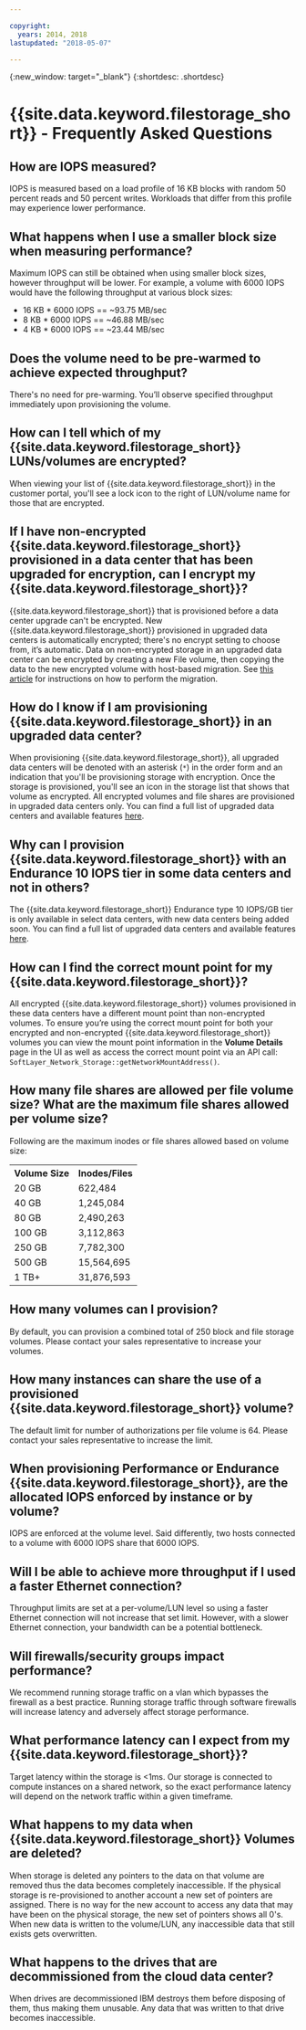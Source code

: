 ```yaml
---

copyright:
  years: 2014, 2018
lastupdated: "2018-05-07"

---
```

{:new_window: target="_blank"}
{:shortdesc: .shortdesc}

# {{site.data.keyword.filestorage_short}} - Frequently Asked Questions

## How are IOPS measured?

IOPS is measured based on a load profile of 16 KB blocks with random 50 percent reads and 50 percent writes. Workloads that differ from this profile may experience lower performance.

## What happens when I use a smaller block size when measuring performance?

Maximum IOPS can still be obtained when using smaller block sizes, however throughput will be lower. For example, a volume with 6000 IOPS would have the following throughput at various block sizes:

- 16 KB * 6000 IOPS == ~93.75 MB/sec
- 8 KB * 6000 IOPS == ~46.88 MB/sec
- 4 KB * 6000 IOPS == ~23.44 MB/sec


## Does the volume need to be pre-warmed to achieve expected throughput?

There's no need for pre-warming. You’ll observe specified throughput immediately upon provisioning the volume.

## How can I tell which of my {{site.data.keyword.filestorage_short}} LUNs/volumes are encrypted?

When viewing your list of {{site.data.keyword.filestorage_short}} in the customer portal, you'll see a lock icon to the right of LUN/volume name for those that are encrypted.

## If I have non-encrypted {{site.data.keyword.filestorage_short}} provisioned in a data center that has been upgraded for encryption, can I encrypt my {{site.data.keyword.filestorage_short}}?

{{site.data.keyword.filestorage_short}} that is provisioned before a data center upgrade can't be encrypted. New {{site.data.keyword.filestorage_short}} provisioned in upgraded data centers is automatically encrypted; there's no encrypt setting to choose from, it’s automatic. Data on non-encrypted storage in an upgraded data center can be encrypted by creating a new File volume, then copying the data to the new encrypted volume with host-based migration. See [this article](/docs/infrastructure/FileStorage/migrate-file-storage-encrypted-file-storage.html) for instructions on how to perform the migration.

## How do I know if I am provisioning {{site.data.keyword.filestorage_short}} in an upgraded data center?

When provisioning {{site.data.keyword.filestorage_short}}, all upgraded data centers will be denoted with an asterisk (`*`) in the order form and an indication that you'll be provisioning storage with encryption. Once the storage is provisioned, you'll see an icon in the storage list that shows that volume as encrypted. All encrypted volumes and file shares are provisioned in upgraded data centers only. You can find a full list of upgraded data centers and available features [here](/docs//infrastructure/BlockStorage/new-ibm-block-and-file-storage-location-and-features.html).

## Why can I provision {{site.data.keyword.filestorage_short}} with an Endurance 10 IOPS tier in some data centers and not in others?

The {{site.data.keyword.filestorage_short}} Endurance type 10 IOPS/GB tier is only available in select data centers, with new data centers being added soon. You can find a full list of upgraded data centers and available features [here](/docs//infrastructure/BlockStorage/new-ibm-block-and-file-storage-location-and-features.html).

## How can I find the correct mount point for my {{site.data.keyword.filestorage_short}}?

All encrypted {{site.data.keyword.filestorage_short}} volumes provisioned in these data centers have a different mount point than non-encrypted volumes. To ensure you’re using the correct mount point for both your encrypted and non-encrypted {{site.data.keyword.filestorage_short}} volumes you can view the mount point information in the **Volume Details** page in the UI as well as access the correct mount point via an API call:  `SoftLayer_Network_Storage::getNetworkMountAddress()`.

## How many file shares are allowed per file volume size? What are the maximum file shares allowed per volume size?
Following are the maximum inodes or file shares allowed based on volume size:

<table>
        <tbody>
          <tr>
            <th>Volume Size</th>
            <th>Inodes/Files</th>
          </tr>
          <tr>
            <td>20 GB </td>
            <td>622,484</td>
          </tr>
          <tr>
            <td>40 GB </td>
            <td>1,245,084</td>
          </tr>          
          <tr>
            <td>80 GB</td>
            <td>2,490,263</td>
          </tr>          
          <tr>
            <td>100 GB</td>
            <td>3,112,863</td>
          </tr>          
          <tr>
            <td>250 GB</td>
            <td>7,782,300</td>
          </tr>          
          <tr>
            <td>500 GB</td>
            <td>15,564,695</td>
          </tr>
          <tr>
            <td>1 TB+</td>
            <td>31,876,593</td>
          </tr>
        </tbody>
</table>

## How many volumes can I provision?

By default, you can provision a combined total of 250 block and file storage volumes.  Please contact your sales representative to increase your volumes.

## How many instances can share the use of a provisioned {{site.data.keyword.filestorage_short}} volume?

The default limit for number of authorizations per file volume is 64. Please contact your sales representative to increase the limit.

## When provisioning Performance or Endurance {{site.data.keyword.filestorage_short}}, are the allocated IOPS enforced by instance or by volume?

IOPS are enforced at the volume level. Said differently, two hosts connected to a volume with 6000 IOPS share that 6000 IOPS.

## Will I be able to achieve more throughput if I used a faster Ethernet connection?

Throughput limits are set at a per-volume/LUN level so using a faster Ethernet connection will not increase that set limit. However, with a slower Ethernet connection, your bandwidth can be a potential bottleneck.

## Will firewalls/security groups impact performance?

We recommend running storage traffic on a vlan which bypasses the firewall as a best practice. Running storage traffic through software firewalls will increase latency and adversely affect storage performance.

## What performance latency can I expect from my {{site.data.keyword.filestorage_short}}?   

Target latency within the storage is <1ms. Our storage is connected to compute instances on a shared network, so the exact performance latency will depend on the network traffic within a given timeframe.

## What happens to my data when {{site.data.keyword.filestorage_short}} Volumes are deleted?

When storage is deleted any pointers to the data on that volume are removed thus the data becomes completely inaccessible. If the physical storage is re-provisioned to another account a new set of pointers are assigned. There is no way for the new account to access any data that may have been on the physical storage, the new set of pointers shows all 0's. When new data is written to the volume/LUN, any inaccessible data that still exists gets overwritten.

## What happens to the drives that are decommissioned from the cloud data center?

When drives are decommissioned IBM destroys them before disposing of them, thus making them unusable. Any data that was written to that drive becomes inaccessible.

